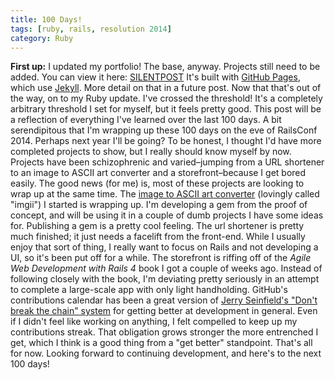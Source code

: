 ```yaml
---
title: 100 Days!
tags: [ruby, rails, resolution 2014]
category: Ruby
---
```


**First up:** I updated my portfolio! The base, anyway. Projects still need to be added. You can view it here: [SILENTPOST](http://silentpost.io/) It's built with [GitHub Pages](https://pages.github.com/), which use [Jekyll](http://jekyllrb.com/). More detail on that in a future post. Now that that's out of the way, on to my Ruby update. I've crossed the threshold! It's a completely arbitrary threshold I set for myself, but it feels pretty good. This post will be a reflection of everything I've learned over the last 100 days. A bit serendipitous that I'm wrapping up these 100 days on the eve of RailsConf 2014. Perhaps next year I'll be going? To be honest, I thought I'd have more completed projects to show, but I really should know myself by now. Projects have been schizophrenic and varied–jumping from a URL shortener to an image to ASCII art converter and a storefront–because I get bored easily. The good news (for me) is, most of these projects are looking to wrap up at the same time. The [image to ASCII art converter](https://github.com/dstrunk/img-2-ascii) (lovingly called "imgii") I started is wrapping up. I'm developing a gem from the proof of concept, and will be using it in a couple of dumb projects I have some ideas for. Publishing a gem is a pretty cool feeling. The url shortener is pretty much finished; it just needs a facelift from the front-end. While I usually enjoy that sort of thing, I really want to focus on Rails and not developing a UI, so it's been put off for a while. The storefront is riffing off of the *Agile Web Development with Rails 4* book I got a couple of weeks ago. Instead of following closely with the book, I'm deviating pretty seriously in an attempt to complete a large-scale app with only light handholding. GitHub's contributions calendar has been a great version of [Jerry Seinfield's "Don't break the chain" system](http://lifehacker.com/281626/jerry-seinfelds-productivity-secret) for getting better at development in general. Even if I didn't feel like working on anything, I felt compelled to keep up my contributions streak. That obligation grows stronger the more entrenched I get, which I think is a good thing from a "get better" standpoint. That's all for now. Looking forward to continuing development, and here's to the next 100 days!
